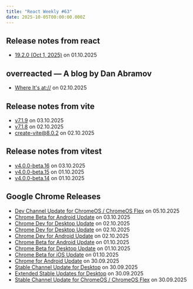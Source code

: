 ```yaml
---
title: "React Weekly #63"
date: 2025-10-05T00:00:00.000Z
---
```


## Release notes from react

- [19.2.0 (Oct 1, 2025)](https://github.com/facebook/react/releases/tag/v19.2.0) on 01.10.2025

## overreacted — A blog by Dan Abramov

- [Where It's at://](https://overreacted.io/where-its-at/) on 02.10.2025

## Release notes from vite

- [v7.1.9](https://github.com/vitejs/vite/releases/tag/v7.1.9) on 03.10.2025
- [v7.1.8](https://github.com/vitejs/vite/releases/tag/v7.1.8) on 02.10.2025
- [create-vite@8.0.2](https://github.com/vitejs/vite/releases/tag/create-vite%408.0.2) on 02.10.2025

## Release notes from vitest

- [v4.0.0-beta.16](https://github.com/vitest-dev/vitest/releases/tag/v4.0.0-beta.16) on 03.10.2025
- [v4.0.0-beta.15](https://github.com/vitest-dev/vitest/releases/tag/v4.0.0-beta.15) on 01.10.2025
- [v4.0.0-beta.14](https://github.com/vitest-dev/vitest/releases/tag/v4.0.0-beta.14) on 01.10.2025

## Google Chrome Releases

- [Dev Channel Update for ChromeOS / ChromeOS Flex](http://chromereleases.googleblog.com/2025/10/dev-channel-update-for-chromeos.html) on 05.10.2025
- [Chrome Beta for Android Update](http://chromereleases.googleblog.com/2025/10/chrome-beta-for-android-update_3.html) on 03.10.2025
- [Chrome Dev for Desktop Update](http://chromereleases.googleblog.com/2025/10/chrome-dev-for-desktop-update_2.html) on 02.10.2025
- [Chrome Dev for Desktop Update](http://chromereleases.googleblog.com/2025/10/chrome-dev-for-desktop-update.html) on 02.10.2025
- [Chrome Dev for Android Update](http://chromereleases.googleblog.com/2025/10/chrome-dev-for-android-update.html) on 02.10.2025
- [Chrome Beta for Android Update](http://chromereleases.googleblog.com/2025/10/chrome-beta-for-android-update.html) on 01.10.2025
- [Chrome Beta for Desktop Update](http://chromereleases.googleblog.com/2025/10/chrome-beta-for-desktop-update.html) on 01.10.2025
- [Chrome Beta for iOS Update](http://chromereleases.googleblog.com/2025/10/chrome-beta-for-ios-update.html) on 01.10.2025
- [Chrome for Android Update](http://chromereleases.googleblog.com/2025/09/chrome-for-android-update_0754897447.html) on 30.09.2025
- [Stable Channel Update for Desktop](http://chromereleases.googleblog.com/2025/09/stable-channel-update-for-desktop_30.html) on 30.09.2025
- [Extended Stable Updates for Desktop](http://chromereleases.googleblog.com/2025/09/extended-stable-updates-for-desktop.html) on 30.09.2025
- [Stable Channel Update for ChromeOS / ChromeOS Flex](http://chromereleases.googleblog.com/2025/09/stable-channel-update-for-chromeos_30.html) on 30.09.2025
